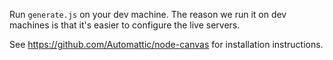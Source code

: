 Run `generate.js` on your dev machine. The reason we run it on dev machines is
that it's easier to configure the live servers.

See https://github.com/Automattic/node-canvas for installation instructions.
